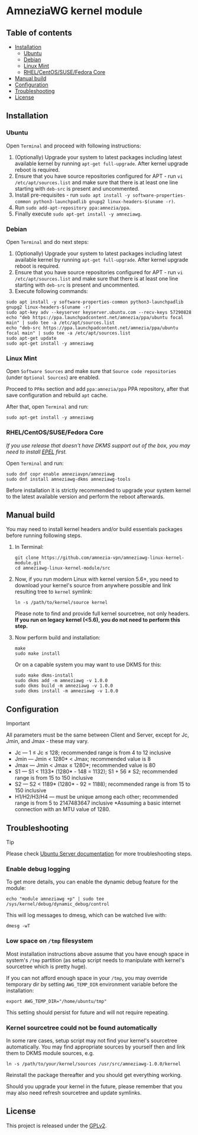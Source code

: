 # AmneziaWG kernel module

## Table of contents

- [Installation](#installation)
  - [Ubuntu](#ubuntu)
  - [Debian](#debian)
  - [Linux Mint](#linux-mint)
  - [RHEL/CentOS/SUSE/Fedora Core](#rhelcentossusefedora-core)
- [Manual build](#manual-build)
- [Configuration](#configuration)
- [Troubleshooting](#troubleshooting)
- [License](#license)

## Installation

### Ubuntu

Open `Terminal` and proceed with following instructions:

1. (Optionally) Upgrade your system to latest packages including latest available kernel by running `apt-get full-upgrade`.
After kernel upgrade reboot is required.
2. Ensure that you have source repositories configured for APT - run `vi /etc/apt/sources.list` and make sure that there is
at least one line starting with `deb-src` is present and uncommented.
3. Install pre-requisites - run `sudo apt install -y software-properties-common python3-launchpadlib gnupg2 linux-headers-$(uname -r)`.
4. Run `sudo add-apt-repository ppa:amnezia/ppa`.
5. Finally execute `sudo apt-get install -y amneziawg`.

### Debian

Open `Terminal` and do next steps:

1. (Optionally) Upgrade your system to latest packages including latest available kernel by running `apt-get full-upgrade`.
   After kernel upgrade reboot is required.
2. Ensure that you have source repositories configured for APT - run `vi /etc/apt/sources.list` and make sure that there is
   at least one line starting with `deb-src` is present and uncommented.
3. Execute following commands:
```shell
sudo apt install -y software-properties-common python3-launchpadlib gnupg2 linux-headers-$(uname -r)
sudo apt-key adv --keyserver keyserver.ubuntu.com --recv-keys 57290828
echo "deb https://ppa.launchpadcontent.net/amnezia/ppa/ubuntu focal main" | sudo tee -a /etc/apt/sources.list
echo "deb-src https://ppa.launchpadcontent.net/amnezia/ppa/ubuntu focal main" | sudo tee -a /etc/apt/sources.list
sudo apt-get update
sudo apt-get install -y amneziawg
```

### Linux Mint

Open `Software Sources` and make sure that `Source code repositories` (under `Optional Sources`) are enabled.

Proceed to `PPAs` section and add `ppa:amnezia/ppa` PPA repository, after that save configuration and rebuild `apt` cache.

After that, open `Terminal` and run:

```shell
sudo apt-get install -y amneziawg
```

### RHEL/CentOS/SUSE/Fedora Core

*If you use release that doesn't have DKMS support out of the box, you may need to install [EPEL](https://docs.fedoraproject.org/en-US/epel/#_quickstart) first.*

Open `Terminal` and run:

```shell
sudo dnf copr enable amneziavpn/amneziawg
sudo dnf install amneziawg-dkms amneziawg-tools
```

Before installation it is strictly recommended to upgrade your system kernel to the latest available version and perform
the reboot afterwards.

## Manual build

You may need to install kernel headers and/or build essentials packages before running following steps.

1. In Terminal:
    ```shell
    git clone https://github.com/amnezia-vpn/amneziawg-linux-kernel-module.git
    cd amneziawg-linux-kernel-module/src
    ```

2. Now, if you run modern Linux with kernel version 5.6+, you need to download your kernel's source from anywhere possible
and link resulting tree to `kernel` symlink:
    
    ```shell
    ln -s /path/to/kernel/source kernel
    ```
    
    Please note to find and provide full kernel sourcetree, not only headers. **If you run on legacy kernel (<5.6), you do not need to perform this step.**

3. Now perform build and installation:
    ```shell
    make
    sudo make install
    ```
   
    Or on a capable system you may want to use DKMS for this:
    ```shell
    sudo make dkms-install
    sudo dkms add -m amneziawg -v 1.0.0
    sudo dkms build -m amneziawg -v 1.0.0
    sudo dkms install -m amneziawg -v 1.0.0
    ```

## Configuration

> [!IMPORTANT]
> All parameters must be the same between Client and Server, except for Jc, Jmin, and Jmax - these may vary.

- Jc — 1 ≤ Jc ≤ 128; recommended range is from 4 to 12 inclusive
- Jmin — Jmin < 1280* < Jmax; recommended value is 8
- Jmax — Jmin < Jmax ≤ 1280*; recommended value is 80
- S1 — S1 < 1133* (1280* - 148 = 1132); S1 + 56 ≠ S2; recommended range is from 15 to 150 inclusive
- S2 — S2 < 1189* (1280* - 92 = 1188); recommended range is from 15 to 150 inclusive
- H1/H2/H3/H4 — must be unique among each other; recommended range is from 5 to 2147483647 inclusive
*Assuming a basic internet connection with an MTU value of 1280.

## Troubleshooting

> [!TIP]
> Please check [Ubuntu Server documentation](https://documentation.ubuntu.com/server/how-to/wireguard-vpn/troubleshooting) for more troubleshooting steps.

### Enable debug logging

To get more details, you can enable the dynamic debug feature for the module:

```shell
echo "module amneziawg +p" | sudo tee /sys/kernel/debug/dynamic_debug/control
```

This will log messages to dmesg, which can be watched live with:
```shell
dmesg -wT
```

### Low space on `/tmp` filesystem

Most installation instructions above assume that you have enough space in system's `/tmp` partition (as setup script needs 
to manipulate with kernel's sourcetree which is pretty huge).

If you can not afford enough space in your `/tmp`, you may override temporary dir by setting `AWG_TEMP_DIR` environment variable
before the installation:

```shell
export AWG_TEMP_DIR="/home/ubuntu/tmp"
```

This setting should persist for future and will not require repeating.

### Kernel sourcetree could not be found automatically

In some rare cases, setup script may not find your kernel's sourcetree automatically. You may find appropriate sources by yourself
then and link them to DKMS module sources, e.g.

```shell
ln -s /path/to/your/kernel/sources /usr/src/amneziawg-1.0.0/kernel
```

Reinstall the package thereafter and you should get everything working.

Should you upgrade your kernel in the future, please remember that you may also need refresh sourcetree and update symlinks.

## License

This project is released under the [GPLv2](COPYING).
